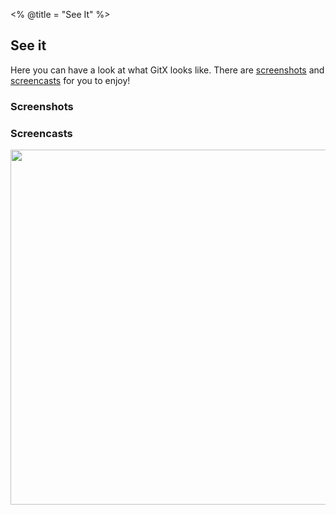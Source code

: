 <% @title = "See It"  %>
<script type="text/javascript" charset="utf-8">
	var screenshots = screenshots = [["The Commit View", 892], ["The History View", 891]];

	var screencasts = [
		[1, "History View", "This video demonstrates basic GitX features that you can use to browse your repository's history"],
		[2, "Branch control", "This video shows how you can use GitX to modify your branches"],
		[3, "Committing", "This video shows you how you can commit your changes using GitX"],
		[4, "Terminal Usage", "This video shows some of the features available when using the gitx command-line utility"],
		[5, "Advanced Features", "This feature shows some of the advanced features available in GitX"]
	]

	var show_video = function(num)
	{
		var sc = screencasts[num];
		document.getElementById("video").innerHTML = '<embed type="video/quicktime" src="http://gitx.frim.nl/Movies/screencasts/GitX' + sc[0] + '.mov" pluginspage="http://www.apple.com/quicktime/download/" scale="aspect" cache="False" width="568" height="426" autoplay="True" />'
		document.getElementById("video_description").innerHTML = sc[2];
		return false;
	}
</script>

<h2>
	See it
</h2>
<p>
	Here you can have a look at what GitX looks like. There are <a href="#screenshots">screenshots</a> and <a href="#screencasts">screencasts</a> for you to enjoy!
</p>
<h3 id="screenshots">
	Screenshots
</h3>
<div id="screenshots_div"></div>
<script type="text/javascript" charset="utf-8">
	var screenshots_div = document.getElementById("screenshots_div");
	for (screenshot in screenshots)
	{
		var s = screenshots[screenshot];
		screenshots_div.innerHTML += '<h4>' + s[0] + '</h4>' + '<img width="500px" src="http://ss.frim.nl/==' + s[1] +'">';
		
	}
</script>

<h3 id="screencasts">Screencasts</h3>
<div id="episodediv">
	<div id="video_display">
		<div id="video"><img src="images/qtime.png" width="568"></div>
		<div id="video_description"></div>
	</div>
	<div id="episodebar">
		<ul id="episodelist"></ul>
	</div>
</div>

<div style="clear: both"></div>
<script type="text/javascript" charset="utf-8">
	var episodelist = document.getElementById("episodelist");
	for (screencast in screencasts)
	{
		var s = screencasts[screencast];
		episodelist.innerHTML += '<li><a href="#" onclick="return show_video(' + screencast + ')">' + s[1] + '</a></li>';
		
	}
</script>